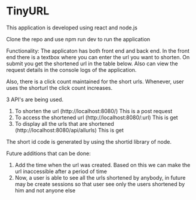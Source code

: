 # TinyURL

This application is developed using react and node.js 

Clone the repo and use npm run dev to run the application 

Functionality: 
   The applicaton has both front end and back end. In the front end there is a textbox where you can enter the url you want to shorten. On submit you get the shortened url in the table below. Also can view the request details in the console logs of the application.
   
 Also, there is a click count maintained for the short urls. Whenever, user uses the shorturl the click count increases. 
 
 3 API's are being used. 
  1. To shorten the url (http://localhost:8080/) This is a post request
  2. To access the shortened url (http://localhost:8080/:url) This is get
  3. To display all the urls that are shortened (http://localhost:8080/api/allurls) This is get
  
 The short id code is generated by using the shortid library of node.
 
 Future additions that can be done: 
   1. Add the time when the url was created. Based on this we can make the url inaccessible after a period of time 
   2. Now, a user is able to see all the urls shortened by anybody, in future may be create sessions so that user see only the users shortened by him and not   anyone else

